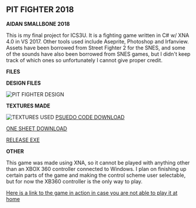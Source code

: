 ## PIT FIGHTER 2018
**AIDAN SMALLBONE 2018**

This is my final project for ICS3U. It is a fighting game written in C# w/ XNA 4.0 in VS 2017. Other tools used include Aseprite, Photoshop and Irfanview. Assets have been borrowed from Street Fighter 2 for the SNES, and some of the sounds have also been borrowed from SNES games, but I didn't keep track of which ones so unfortunately I cannot give proper credit.

**FILES**

**DESIGN FILES**

![PIT FIGHTER DESIGN](https://i.imgur.com/A19Dlhr.jpg)

**TEXTURES MADE**

![TEXTURES USED](https://i.imgur.com/sJ4SavT.png)
[PSUEDO CODE DOWNLOAD](https://97.107.50.145/index.php/s/azVtpK73xvkW8An)

[ONE SHEET DOWNLOAD](https://97.107.50.145/index.php/s/odMtzDOJ127X6Jx)

[RELEASE EXE](https://97.107.50.145/index.php/s/nA3Iz5kZVp30Zqn)

**OTHER**

This game was made using XNA, so it cannot be played with anything other than an XBOX 360 controller connected to Windows. I plan on finishing up certain parts of the game and making the control scheme user selectable, but for now the XB360 controller is the only way to play.

[Here is a link to the game in action in case you are not able to play it at home](https://www.youtube.com/watch?v=L89OOLdO7-w&t=3s)
